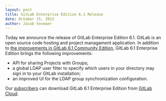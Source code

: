 ```yaml
---
layout: post
title: GitLab Enterprise Edition 6.1 Release
date: October 15, 2013
author: Jacob Vosmaer
---
```

Today we announce the release of GitLab Enterprise Edition 6.1. 
GitLab is an open source code hosting and project managament application.
In addition to [the improvements in GitLab 6.1 Community Edition](http://blog.gitlab.org/gitlab-community-edition-6-dot-1-released/), GitLab 6.1 Enterprise Edition brings the following improvements:

- API for sharing Projects with Groups;
- a global LDAP user filter to specify which users in your directory may sign in to your GitLab installation;
- an improved UI for the LDAP group synchronization configuration.

Our [subscribers](http://www.gitlab.com/subscription/) can download GitLab 6.1 Enterprise Edition from [GitLab Cloud](https://gitlab.com).
